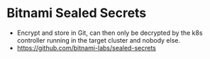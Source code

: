 # Bitnami Sealed Secrets

* Encrypt and store in Git, can then only be decrypted by the k8s controller running in the target cluster and nobody else.
* <https://github.com/bitnami-labs/sealed-secrets>